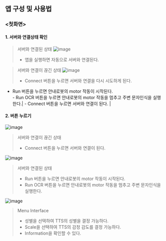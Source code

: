 ## 앱 구성 및 사용법

### <첫화면>

#### 1. 서버와 연결상태 확인

>서버와 연결된 상태
![image](https://user-images.githubusercontent.com/109563514/193395903-c960ade6-7115-43aa-b98c-394fd629af58.png)  
>- 앱을 실행하면 자동으로 서버와 연결된다.

>서버와 연결이 끊긴 상태
![image](https://user-images.githubusercontent.com/109563514/193395048-995965eb-00d9-4c94-9b12-ee693f5f203c.png)
>- Connect 버튼을 누르면 서버와 연결을 다시 시도하게 된다.


- Run 버튼을 누르면 안내로봇의 motor 작동이 시작된다. </br>- Run OCR 버튼을 누르면 안내로봇의 motor 작동을 멈추고 주변 문자인식을 실행한다.| - Connect 버튼을 누르면 서버와 연결이 된다. |

#### 2. 버튼 누르기
![image](https://user-images.githubusercontent.com/109563514/193395048-995965eb-00d9-4c94-9b12-ee693f5f203c.png)
>서버와 연결이 끊긴 상태
>- Connect 버튼을 누르면 서버와 연결이 된다.

![image](https://user-images.githubusercontent.com/109563514/193395092-02259e96-a833-46b2-961e-5b50f6bfeff7.png)
>서버와 연결된 상태
>- Run 버튼을 누르면 안내로봇의 motor 작동이 시작된다.
>- Run OCR 버튼을 누르면 안내로봇의 motor 작동을 멈추고 주변 문자인식을 실행한다.

![image](https://user-images.githubusercontent.com/109563514/193395627-6617364d-a296-4c7f-b281-36b57c0a474f.png)
>Menu Interface
>- 성별을 선택하여 TTS의 성별을 결정 가능하다.
>- Scale을 선택하여 TTS의 감정 감도를 결정 가능하다.
>- Information을 확인할 수 있다.
